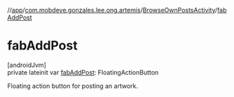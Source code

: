 //[app](../../../index.md)/[com.mobdeve.gonzales.lee.ong.artemis](../index.md)/[BrowseOwnPostsActivity](index.md)/[fabAddPost](fab-add-post.md)

# fabAddPost

[androidJvm]\
private lateinit var [fabAddPost](fab-add-post.md): FloatingActionButton

Floating action button for posting an artwork.
